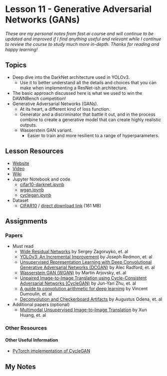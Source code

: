 # Lesson 11 - Generative Adversarial Networks (GANs)

_These are my personal notes from fast.ai course and will continue to be updated and improved if I find anything useful and relevant while I continue to review the course to study much more in-depth. Thanks for reading and happy learning!_

## Topics

* Deep dive into the DarkNet architecture used in YOLOv3.
  * Use it to better understand all the details and choices that you can make when implementing a ResNet-ish architecture.
* The basic approach discussed here is what we used to win the DAWNBench competition!
* Generative Adversarial Networks (GANs).
  * At its heart, a different kind of loss function.
  * Generator and a discriminator that battle it out, and in the process combine to create a generative model that can create highly realistic outputs.
  * Wasserstein GAN variant.
    * Easier to train and more resilient to a range of hyperparameters.

## Lesson Resources

* [Website](http://course.fast.ai/lessons/lesson12.html)
* [Video](https://youtu.be/ondivPiwQho)
* [Wiki](http://forums.fast.ai/t/part-2-lesson-12-wiki)
* Jupyter Notebook and code
  * [cifar10-darknet.ipynb](https://nbviewer.jupyter.org/github/fastai/fastai/blob/master/courses/dl2/cifar10-darknet.ipynb)
  * [wgan.ipynb](https://nbviewer.jupyter.org/github/fastai/fastai/blob/master/courses/dl2/wgan.ipynb)
  * [cyclegan.ipynb](https://nbviewer.jupyter.org/github/fastai/fastai/blob/master/courses/dl2/cyclegan.ipynb)
* Dataset
  * [CIFAR10](https://www.cs.toronto.edu/~kriz/cifar.html) / [direct download link](http://files.fast.ai/data/cifar10.tgz) (161 MB)

## Assignments

### Papers

* Must read
  * [Wide Residual Networks](https://arxiv.org/abs/1605.07146) by Sergey Zagoruyko, et. al
  * [YOLOv3: An Incremental Improvement](https://pjreddie.com/media/files/papers/YOLOv3.pdf) by Joseph Redmon, et. al
  * [Unsupervised Representation Learning with Deep Convolutional Generative Adversarial Networks (DCGAN)](https://arxiv.org/abs/1511.06434) by Alec Radford, et. al
  * [Wasserstein GAN (WGAN)](https://arxiv.org/abs/1701.07875) by Martin Arjovsky, et. al
  * [Unpaired Image-to-Image Translation using Cycle-Consistent Adversarial Networks (CycleGAN)](https://junyanz.github.io/CycleGAN/) by Jun-Yan Zhu, et. al
  * [A guide to convolution arithmetic for deep learning](https://arxiv.org/abs/1603.07285) by Vincent Dumoulin, et. al
  * [Deconvolution and Checkerboard Artifacts](https://distill.pub/2016/deconv-checkerboard/) by Augustus Odena, et. al
* Additional papers \(optional\)
  * [Multimodal Unsupervised Image-to-Image Translation](https://arxiv.org/abs/1804.04732) by Xun Huang, et. al

### Other Resources

#### Other Useful Information

* [PyTorch implementation of CycleGAN](https://github.com/junyanz/pytorch-CycleGAN-and-pix2pix)

## My Notes
